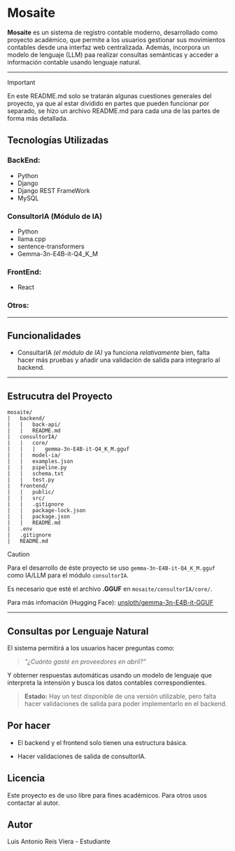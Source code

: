 # Mosaite

**Mosaite** es un sistema de registro contable moderno, desarrollado como proyecto académico, que permite a los usuarios gestionar sus movimientos contables desde una interfaz web centralizada. Además, incorpora un modelo de lenguaje (LLM) paa realizar consultas semánticas y acceder a información contable usando lenguaje natural.

---

>[!IMPORTANT]
> En este README.md solo se tratarán algunas cuestiones generales del proyecto, ya que al estar dividido en partes que pueden funcionar por separado, se hizo un archivo README.md para cada una de las partes de forma más detallada.

## Tecnologías Utilizadas

### BackEnd:

- Python 
- Django 
- Django REST FrameWork
- MySQL

### ConsultorIA (Módulo de IA)

- Python
- llama.cpp
- sentence-transformers
- Gemma-3n-E4B-it-Q4_K_M

### FrontEnd:

- React

### Otros:

---

## Funcionalidades

- ConsultarIA _(el módulo de IA)_ ya funciona _relativamente_ bien, falta hacer más pruebas y añadir una validación de salida para integrarlo al backend.

---

## Estrucutra del Proyecto

```
mosaite/
|   backend/
|   |   back-api/
|   |   README.md
|   consultorIA/
|   |   core/
|   |   |   gemma-3n-E4B-it-Q4_K_M.gguf
|   |   model-ia/
|   |   examples.json
|   |   pipeline.py
|   |   schema.txt
|   |   test.py
|   frontend/
|   |   public/
|   |   src/
|   |   .gitignore
|   |   package-lock.json
|   |   package.json
|   |   README.md
|   .env
|   .gitignore
|   README.md
```

>[!CAUTION]
> Para el desarrollo de éste proyecto se uso `gemma-3n-E4B-it-Q4_K_M.gguf` como IA/LLM para el módulo `consultorIA`.
>
> Es necesario que esté el archivo **.GGUF** en `mosaite/consultorIA/core/`.
>
> Para más infomación (Hugging Face): [unsloth/gemma-3n-E4B-it-GGUF](https://huggingface.co/unsloth/gemma-3n-E4B-it-GGUF)

---

## Consultas por Lenguaje Natural

El sistema permitirá a los usuarios hacer preguntas como:

> _"¿Cuánto gasté en proveedores en abril?"_

Y obterner respuestas automáticas usando un modelo de lenguaje que interpreta la intensión y busca los datos contables correspondientes.

> **Estado:** Hay un test disponible de una versión utilizable, pero falta hacer validaciones de salida para poder implementarlo en el backend.

## Por hacer

- El backend y el frontend solo tienen una estructura básica.

- Hacer validaciones de salida de consultorIA.

## Licencia

Este proyecto es de uso libre para fines académicos. Para otros usos contactar al autor.

## Autor

Luis Antonio Reis Viera - Estudiante
